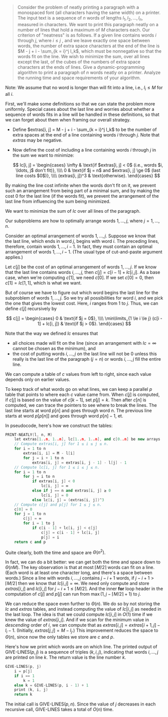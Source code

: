 > Consider the problem of neatly printing a paragraph with a monospaced font (all characters having the same width) on a printer. The input text is a sequence of $n$ words of lengths $l_1, l_2, \ldots, l_n$, measured in characters. We want to print this paragraph neatly on a number of lines that hold a maximum of $M$ characters each. Our criterion of "neatness" is as follows. If a given line contains words $i$ through $j$, where $i \le j$ , and we leave exactly one space between words, the number of extra space characters at the end of the line is $M - j + i - \sum_{k = i}^j l_k$, which must be nonnegative so that the words fit on the line. We wish to minimize the sum, over all lines except the last, of the cubes of the numbers of extra space characters at the ends of lines. Give a dynamic-programming algorithm to print a paragraph of $n$ words neatly on a printer. Analyze the running time and space requirements of your algorithm.

Note: We assume that no word is longer than will fit into a line, i.e., $l_i \le M$ for all $i$.

First, we'll make some definitions so that we can state the problem more uniformly. Special cases about the last line and worries about whether a sequence of words fits in a line will be handled in these definitions, so that we can forget about them when framing our overall strategy.

- Define $extras[i, j] = M - j + i - \sum_{k = i}^j l_k$ to be the number of extra spaces at the end of a line containing words $i$ through $j$. Note that $extras$ may be negative.
- Now define the cost of including a line containing words $i$ through $j$ in the sum we want to minimize:

    $$
    lc[i, j] =
    \begin{cases}
              \infty & \text{if $extras[i, j] < 0$ (i.e., words $i, \ldots, j$ don't fit)}, \\\\
                   0 & \text{if $j = n$ and $extras[i, j] \ge 0$ (last line costs $0$)}, \\\\
    (extras[i, j])^3 & \text{otherwise}.
    \end{cases}
    $$

By making the line cost infinite when the words don't fit on it, we prevent such an arrangement from being part of a minimal sum, and by making the cost $0$ for the last line (if the words fit), we prevent the arrangement of the last line from influencing the sum being minimized.

We want to minimize the sum of $lc$ over all lines of the paragraph.

Our subproblems are how to optimally arrange words $1, \ldots, j$, where $j = 1, \ldots, n$.

Consider an optimal arrangement of words $1, \ldots, j$. Suppose we know that the last line, which ends in word $j$, begins with word $i$. The preceding lines, therefore, contain words $1, \ldots, i - 1$. In fact, they must contain an optimal arrangement of words $1, \ldots, i - 1$. (The usual type of cut-and-paste argument applies.)

Let $c[j]$  be the cost of an optimal arrangement of words $1, \ldots, j$. If we know that the last line contains words $i, \ldots, j$, then $c[j] = c[i - 1] + lc[i, j]$. As a base case, when we're computing $c[1]$, we need $c[0]$. If we set $c[0] = 0$, then $c[1] = lc[1, 1]$, which is what we want.

But of course we have to figure out which word begins the last line for the subproblem of words $1, \ldots, j$. So we try all possibilities for word $i$, and we pick the one that gives the lowest cost. Here, $i$ ranges from $1$ to $j$. Thus, we can define $c[j]$ recursively by

$$
c[j] =
\begin{cases}
                                                0 & \text{if $j = 0$}, \\\\
\min\limits_{1 \le i \le j} (c[i - 1] + lc[i, j]) & \text{if $j > 0$}.
\end{cases}
$$

Note that the way we defined $lc$ ensures that

- all choices made will fit on the line (since an arrangement with $lc = \infty$ cannot be chosen as the minimum), and
- the cost of putting words $i, \ldots, j$ on the last line will not be $0$ unless this really is the last line of the paragraph ($j = n$) or words $i, \ldots, j$ fill the entire line.

We can compute a table of $c$ values from left to right, since each value depends only on earlier values.

To keep track of what words go on what lines, we can keep a parallel $p$ table that points to where each $c$ value came from. When $c[j]$ is computed, if $c[j]$ is based on the value of $c[k - 1]$, set $p[j] = k$. Then after $c[n]$ is computed, we can trace the pointers to see where to break the lines. The last line starts at word $p[n]$ and goes through word $n$. The previous line starts at word $p[p[n]]$ and goes through word $p[n] - 1$, et.

In pseudocode, here's how we construct the tables:

```cpp
PRINT-NEATLY(l, n, M)
    let extras[1..n, 1..n], lc[1..n, 1..n], and c[0..n] be new arrays   
    // Compute extras[i, j] for 1 ≤ i ≤ j ≤ n.
    for i = 1 to n
        extras[i, i] = M - l[i]
        for j = i + 1 to n
            extras[i, j] = extras[i, j - 1] - l[j] - 1
    // Compute lc[i, j] for 1 ≤ i ≤ j ≤ n.
    for i = 1 to n
        for j = i to n
            if extras[i, j] < 0
                lc[i, j] = ∞
            else if j == n and extras[i, j] ≥ 0
                lc[i, j] = 0
            else lc[i, j] = (extras[i, j])^3
    // Compute c[j] and p[j] for 1 ≤ j ≤ n.
    c[0] = 0
    for j = 1 to n
        c[j] = ∞
        for i = 1 to j
            if c[i - 1] + lc[i, j] < c[j]
                c[j] = c[i - 1] + lc[i, j]
                p[j] = i
    return c and p
```

Quite clearly, both the time and space are $\Theta(n^2)$.

In fact, we can do a bit better: we can get both the time and space down to $\Theta(nM)$. The key observation is that at most $\lceil M / 2 \rceil$ words can fit on a line. (Each word is at least one character long, and there's a space between words.) Since a line with words $i, \ldots, j$ contains $j - i + 1$ words, if $j - i + 1 > \lceil M / 2 \rceil$ then we know that $lc[i, j] = \infty$. We need only compute and store $extras[i, j]$ and $lc[i, j]$ for $j - i + 1 \le \lceil M / 2 \rceil$. And the inner **for** loop header in the computation of $c[j]$ and $p[j]$ can run from $\max(1, j - \lceil M / 2 \rceil + 1)$ to $j$.

We can reduce the space even further to $\Theta(n)$. We do so by not storing the $lc$ and $extras$ tables, and instead computing the value of $lc[i, j]$ as needed in the last loop. The idea is that we could compute $lc[i, j]$ in $O(1)$ time if we knew the value of $extras[i, j]$. And if we scan for the minimum value in *descending* order of $i$, we can compute that as $extras[i, j] = extras[i + 1, j] - l_i - 1$. (Initially, $extras[j, j] = M - l_j$.) This improvement reduces the space to $\Theta(n)$, since now the only tables we store are $c$ and $p$.

Here's how we print which words are on which line. The printed output of $\text{GIVE-LINES}(p, j)$ is a sequence of triples $(k, i, j)$, indicating that words $i, \ldots, j$ are printed on line $k$. The return value is the line number $k$.

```cpp
GIVE-LINES(p, j)
    i = p[j]
    if i == 1
        k = 1
    else k = GIVE-LINES(p, i - 1) + 1
    print (k, i, j)
    return k
```

The initial call is $\text{GIVE-LINES}(p, n)$. Since the value of $j$ decreases in each recursive call, $\text{GIVE-LINES}$ takes a total of $O(n)$ time.
